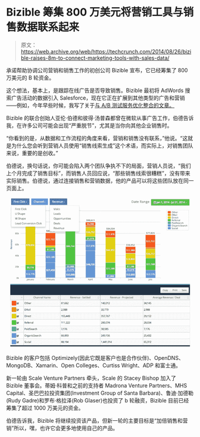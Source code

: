 # Bizible 筹集 800 万美元将营销工具与销售数据联系起来 

> 原文：<https://web.archive.org/web/https://techcrunch.com/2014/08/26/bizible-raises-8m-to-connect-marketing-tools-with-sales-data/>

承诺帮助协调公司营销和销售工作的初创公司 Bizible 宣布，它已经筹集了 800 万美元的 B 轮资金。

这个想法，基本上，是跟踪在线广告是否导致销售。Bizible 最初将 AdWords 搜索广告活动的数据引入 Salesforce，现在它正在扩展到其他类型的广告和营销——例如，今年早些时候，我写了关于[与 A/B 测试服务优化整合的文章。](https://web.archive.org/web/20230129082505/https://techcrunch.com/2014/03/25/bizible-partners-with-optimizely-to-improve-ab-testing-for-sales-teams/)

Bizible 的联合创始人亚伦·伯德和彼得·汤普森都曾在微软从事广告工作，伯德告诉我，在许多公司可能会出现“严重脱节”，尤其是当你向其他企业销售时。

“你看到的是，从数据和工作流程的角度来看，营销和销售没有联系，”他说。“这就是为什么您会听到营销人员使用“销售线索生成”这个术语，而实际上，对销售团队来说，重要的是创收。”

伯德说，换句话说，你可能会陷入两个团队争执不下的局面，营销人员说，“我们上个月完成了销售目标”，而销售人员回应说，“那些销售线索很糟糕”，没有带来实际销售。伯德说，通过连接销售和营销数据，他的产品可以将这些团队放在同一页面上。

![Bizible-Screenshot](img/dfd03ad4554dd7163a526cc7d1be7c81.png)

Bizible 的客户包括 Optimizely(因此它既是客户也是合作伙伴)、OpenDNS、MongoDB、Xamarin、Open Colleges、Curtiss Wright、ADP 和富士通。

新一轮由 Scale Venture Partners 牵头，Scale 的 Stacey Bishop 加入了 Bizible 董事会。蒂姆·科普和之前的支持者 Madrona Venture Partners、MHS Capital、圣巴巴拉投资集团(Investment Group of Santa Barbara)、鲁迪·加德勒(Rudy Gadre)和罗布·格拉泽(Rob Glaser)也投资了 b 轮融资，Bizible 目前已经筹集了超过 1000 万美元的资金。

伯德告诉我，Bizible 将继续投资该产品，但新一轮的主要目标是“加倍销售和营销”所以，嘿，也许它会更多地使用自己的产品。